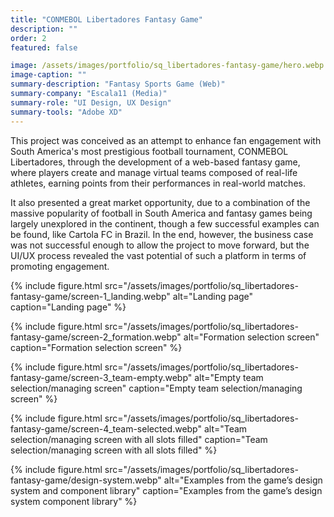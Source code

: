 ```yaml
---
title: "CONMEBOL Libertadores Fantasy Game"
description: ""
order: 2
featured: false

image: /assets/images/portfolio/sq_libertadores-fantasy-game/hero.webp
image-caption: ""
summary-description: "Fantasy Sports Game (Web)"
summary-company: "Escala11 (Media)"
summary-role: "UI Design, UX Design"
summary-tools: "Adobe XD"
---
```


This project was conceived as an attempt to enhance fan engagement with South America's most prestigious football tournament, CONMEBOL Libertadores, through the development of a web-based fantasy game, where players create and manage virtual teams composed of real-life athletes, earning points from their performances in real-world matches. 

It also presented a great market opportunity, due to a combination of the massive popularity of football in South America and fantasy games being largely unexplored in the continent, though a few successful examples can be found, like Cartola FC in Brazil. In the end, however, the business case was not successful enough to allow the project to move forward, but the UI/UX process revealed the vast potential of such a platform in terms of promoting engagement.

{% include figure.html 
   src="/assets/images/portfolio/sq_libertadores-fantasy-game/screen-1_landing.webp" 
   alt="Landing page" 
   caption="Landing page" %}

{% include figure.html 
   src="/assets/images/portfolio/sq_libertadores-fantasy-game/screen-2_formation.webp" 
   alt="Formation selection screen" 
   caption="Formation selection screen" %}

{% include figure.html 
   src="/assets/images/portfolio/sq_libertadores-fantasy-game/screen-3_team-empty.webp" 
   alt="Empty team selection/managing screen" 
   caption="Empty team selection/managing screen" %}

{% include figure.html 
   src="/assets/images/portfolio/sq_libertadores-fantasy-game/screen-4_team-selected.webp" 
   alt="Team selection/managing screen with all slots filled" 
   caption="Team selection/managing screen with all slots filled" %}

{% include figure.html 
   src="/assets/images/portfolio/sq_libertadores-fantasy-game/design-system.webp" 
   alt="Examples from the game’s design system and component library" 
   caption="Examples from the game’s design system component library" %}
